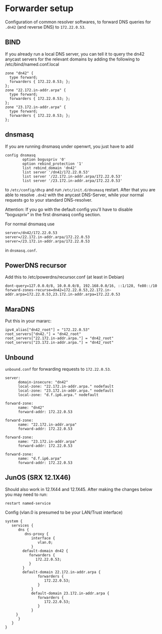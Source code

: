 # Forwarder setup

Configuration of common resolver softwares, to forward DNS queries for `.dn42` (and reverse DNS) to `172.22.0.53`.

## BIND

If you already run a local DNS server, you can tell it to query the dn42 anycast servers for the relevant domains
by adding the following to /etc/bind/named.conf.local 

```
zone "dn42" {
  type forward;
  forwarders { 172.22.0.53; };
};
zone "22.172.in-addr.arpa" {
  type forward;
  forwarders { 172.22.0.53; };
};
zone "23.172.in-addr.arpa" {
  type forward;
  forwarders { 172.22.0.53; };
};
```

## dnsmasq

If you are running dnsmasq under openwrt, you just have to add 

```
config dnsmasq
        option boguspriv '0'
        option rebind_protection '1'
        list rebind_domain 'dn42'
        list server '/dn42/172.22.0.53'
        list server '/22.172.in-addr.arpa/172.22.0.53'
        list server '/23.172.in-addr.arpa/172.22.0.53'
```

to `/etc/config/dhcp` and run `/etc/init.d/dnsmasq` restart. After that you are able to resolve `.dn42` 
with the anycast DNS-Server, while your normal requests go to your standard DNS-resolver.

Attention: If you go with the default config you'll have to disable "boguspriv" in the first dnsmasq config section.

For normal dnsmasq use

```
server=/dn42/172.22.0.53
server=/22.172.in-addr.arpa/172.22.0.53
server=/23.172.in-addr.arpa/172.22.0.53
```
in `dnsmasq.conf`.

## PowerDNS recursor
Add this to /etc/powerdns/recursor.conf (at least in Debian)

```
dont-query=127.0.0.0/8, 10.0.0.0/8, 192.168.0.0/16, ::1/128, fe80::/10
forward-zones-recurse=dn42=172.22.0.53,22.172.in-addr.arpa=172.22.0.53,23.172.in-addr.arpa=172.22.0.53
```

## MaraDNS
Put this in your mararc:

```
ipv4_alias["dn42_root"] = "172.22.0.53"
root_servers["dn42."] = "dn42_root"
root_servers["22.172.in-addr.arpa."] = "dn42_root"
root_servers["23.172.in-addr.arpa."] = "dn42_root"
```

## Unbound

`unbound.conf` for forwarding requests to `172.22.0.53`.


```
server:
      domain-insecure: "dn42"
      local-zone: "22.172.in-addr.arpa." nodefault
      local-zone: "23.172.in-addr.arpa." nodefault
      local-zone: "d.f.ip6.arpa." nodefault

forward-zone: 
      name: "dn42"
      forward-addr: 172.22.0.53

forward-zone: 
      name: "22.172.in-addr.arpa"
      forward-addr: 172.22.0.53

forward-zone: 
      name: "23.172.in-addr.arpa"
      forward-addr: 172.22.0.53

forward-zone:
      name: "d.f.ip6.arpa"
      forward-addr: 172.22.0.53
```

## JunOS (SRX 12.1X46)
Should also work in 12.1X44 and 12.1X45. After making the changes below you may need to run:
```
restart named-service
```
Config (vlan.0 is presumed to be your LAN/Trust interface)
```
system {
   services {
      dns {
         dns-proxy {
            interface {
               vlan.0;
            }
	    default-domain dn42 {
	       forwarders {
	          172.22.0.53;
	       }
	    }
	    default-domain 22.172.in-addr.arpa {
               forwarders {
                  172.22.0.53;
               }
            }                       
            default-domain 23.172.in-addr.arpa {
               forwarders {
                  172.22.0.53;
               }
            }
	 }
      }
   }
}
```